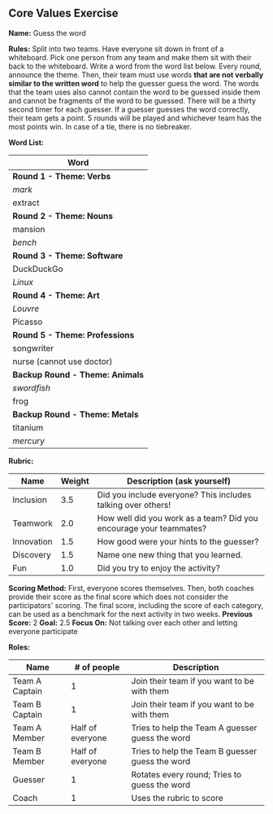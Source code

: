 ## Core Values Exercise

**Name:** Guess the word

**Rules:** Split into two teams. Have everyone sit down in front of a whiteboard. Pick one person from any team and make them sit with their back to the whiteboard. Write a word from the word list below. Every round, announce the theme. Then, their team must use words **that are not verbally similar to the written word** to help the guesser guess the word. The words that the team uses also cannot contain the word to be guessed inside them and cannot be fragments of the word to be guessed. There will be a thirty second timer for each guesser. If a guesser guesses the word correctly, their team gets a point. 5 rounds will be played and whichever team has the most points win. In case of a tie, there is no tiebreaker.

**Word List:**

| Word                              |
| --------------------------------- |
| **Round 1 - Theme: Verbs**        |
| *mark*                            |
| extract                           |
| **Round 2 - Theme: Nouns**        |
| mansion                           |
| *bench*                           |
| **Round 3 - Theme: Software**     |
| DuckDuckGo                        |
| *Linux*                           |
| **Round 4 - Theme: Art**          |
| *Louvre*                          |
| Picasso                           |
| **Round 5 - Theme: Professions**  |
| songwriter                        |
| nurse (cannot use doctor)         |
| **Backup Round - Theme: Animals** |
| *swordfish*                       |
| frog                              |
| **Backup Round - Theme: Metals**  |
| titanium                          |
| *mercury*                         |

**Rubric:**

| Name         | Weight         | Description (ask yourself) |
| ------------ | ------------------- | ------------------------ |
| Inclusion | 3.5         | Did you include everyone? This includes talking over others! |
| Teamwork | 2.0 | How well did you work as a team? Did you encourage your teammates? |
| Innovation | 1.5                 | How good were your hints to the guesser? |
| Discovery | 1.5 | Name one new thing that you learned. |
| Fun | 1.0 | Did you try to enjoy the activity? |

**Scoring Method:** First, everyone scores themselves. Then, both coaches provide their score as the final score which does not consider the participators' scoring. The final score, including the score of each category, can be used as a benchmark for the next activity in two weeks.
**Previous Score:** 2
**Goal:** 2.5
**Focus On:** Not talking over each other and letting everyone participate

**Roles:**

| Name           | # of people      | Description                                     |
| -------------- | ---------------- | ----------------------------------------------- |
| Team A Captain | 1                | Join their team if you want to be with them     |
| Team B Captain | 1                | Join their team if you want to be with them     |
| Team A Member  | Half of everyone | Tries to help the Team A guesser guess the word |
| Team B Member  | Half of everyone | Tries to help the Team B guesser guess the word |
| Guesser        | 1                | Rotates every round; Tries to guess the word    |
| Coach          | 1                | Uses the rubric to score                        |